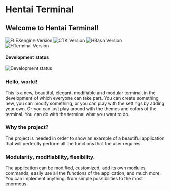 # Hentai Terminal
## Welcome to Hentai Terminal!

![FLEXengine Version](https://img.shields.io/badge/FLEXengine-11.0.010-brightgreen) ![CTK Version](https://img.shields.io/badge/CTK-2.0.010-brightgreen) ![HBash Version](https://img.shields.io/badge/Hentai%20Bash-3.0.010-critical) ![HTerminal Version](https://img.shields.io/badge/Hentai%20Terminal-3.0.010-critical)

#### Development status
![Development status](https://img.shields.io/badge/Already%20done-20%20%25-yellowgreen)

### Hello, world!

This is a new, beautiful, elegant, modifiable and modular terminal, in the development of which everyone can take part. You can create something new, you can modify something, or you can play with the settings by adding your own. Or you can just play around with the themes and colors of the terminal. You can do with the terminal what you want to do.

### Why the project?

The project is needed in order to show an example of a beautiful application that will perfectly perform all the functions that the user requires.

### Modularity, modifiability, flexibility.

The application can be modified, customized, add its own modules, commands, easily use all the functions of the application, and much more. You can implement anything: from simple possibilities to the most enormous.
